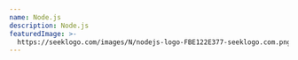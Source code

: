 ```yaml
---
name: Node.js
description: Node.js
featuredImage: >-
  https://seeklogo.com/images/N/nodejs-logo-FBE122E377-seeklogo.com.png
---
```


